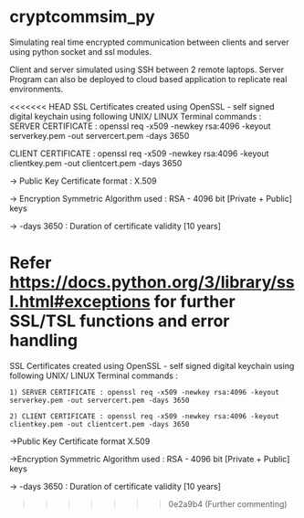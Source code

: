 # cryptcommsim_py
Simulating real time encrypted communication between clients and server using python socket and ssl modules.

Client and server simulated using SSH between 2 remote laptops. Server Program can also be deployed to 
cloud based application to replicate real environments.

<<<<<<< HEAD
SSL Certificates created using OpenSSL - self signed digital keychain using following UNIX/ LINUX Terminal commands :  
SERVER CERTIFICATE : openssl req -x509 -newkey rsa:4096 -keyout serverkey.pem -out servercert.pem -days 3650

CLIENT CERTIFICATE : openssl req -x509 -newkey rsa:4096 -keyout clientkey.pem -out clientcert.pem -days 3650

->   Public Key Certificate format : X.509

->   Encryption Symmetric Algorithm used : RSA - 4096 bit [Private + Public] keys

->  -days 3650 : Duration of certificate validity [10 years]

Refer https://docs.python.org/3/library/ssl.html#exceptions for further SSL/TSL functions and error handling
=======
SSL Certificates created using OpenSSL - self signed digital keychain using following UNIX/ LINUX Terminal commands :

    1) SERVER CERTIFICATE : openssl req -x509 -newkey rsa:4096 -keyout serverkey.pem -out servercert.pem -days 3650

    2) CLIENT CERTIFICATE : openssl req -x509 -newkey rsa:4096 -keyout clientkey.pem -out clientcert.pem -days 3650

->Public Key Certificate format  X.509

->Encryption Symmetric Algorithm used : RSA - 4096 bit [Private + Public] keys

->  -days 3650 : Duration of certificate validity [10 years]
>>>>>>> 0e2a9b4 (Further commenting)
